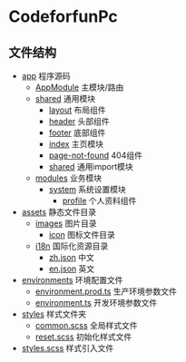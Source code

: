 # CodeforfunPc

## 文件结构

- [app](src/app) 程序源码
  - [AppModule](src/app/app.module.ts) 主模块/路由
  - [shared](src/app/shared) 通用模块
    - [layout](src/app/shared/layout) 布局组件
    - [header](src/app/shared/header) 头部组件
    - [footer](src/app/shared/footer) 底部组件
    - [index](src/app/shared/index) 主页模块
    - [page-not-found](src/app/shared/page-not-found) 404组件
    - [shared](src/app/shared/shared) 通用import模块
  - [modules](src/app/modules) 业务模块
    - [system](src/app/modules/system) 系统设置模块
      - [profile](src/app/modules/system/profile) 个人资料组件
- [assets](src/assets) 静态文件目录
  - [images](src/assets/images) 图片目录
    - [icon](src/assets/images/icon) 图标文件目录 
  - [i18n](src/assets/i18n) 国际化资源目录
    - [zh.json](src/assets/i18n/zh.json) 中文
    - [en.json](src/assets/i18n/en.json) 英文
- [environments](src/environments) 环境配置文件
  - [environment.prod.ts](src/environments/environment.prod.ts) 生产环境参数文件
  - [environment.ts](src/environments/environment.ts) 开发环境参数文件
- [styles](src/styles) 样式文件夹
  - [common.scss](src/styles/common.scss) 全局样式文件
  - [reset.scss](src/styles/reset.scss) 初始化样式文件
- [styles.scss](src/styles.scss) 样式引入文件
